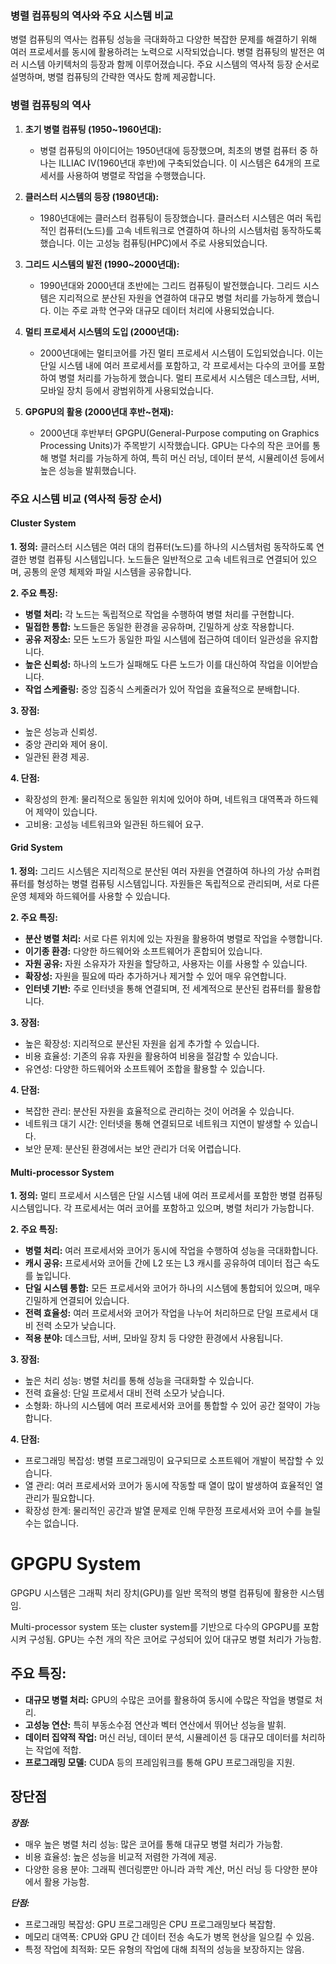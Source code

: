 ### 병렬 컴퓨팅의 역사와 주요 시스템 비교

병렬 컴퓨팅의 역사는 컴퓨팅 성능을 극대화하고 다양한 복잡한 문제를 해결하기 위해 여러 프로세서를 동시에 활용하려는 노력으로 시작되었습니다. 병렬 컴퓨팅의 발전은 여러 시스템 아키텍처의 등장과 함께 이루어졌습니다. 주요 시스템의 역사적 등장 순서로 설명하며, 병렬 컴퓨팅의 간략한 역사도 함께 제공합니다.

### 병렬 컴퓨팅의 역사

1. **초기 병렬 컴퓨팅 (1950~1960년대):**
   - 병렬 컴퓨팅의 아이디어는 1950년대에 등장했으며, 최초의 병렬 컴퓨터 중 하나는 ILLIAC IV(1960년대 후반)에 구축되었습니다. 이 시스템은 64개의 프로세서를 사용하여 병렬로 작업을 수행했습니다.

2. **클러스터 시스템의 등장 (1980년대):**
   - 1980년대에는 클러스터 컴퓨팅이 등장했습니다. 클러스터 시스템은 여러 독립적인 컴퓨터(노드)를 고속 네트워크로 연결하여 하나의 시스템처럼 동작하도록 했습니다. 이는 고성능 컴퓨팅(HPC)에서 주로 사용되었습니다.

3. **그리드 시스템의 발전 (1990~2000년대):**
   - 1990년대와 2000년대 초반에는 그리드 컴퓨팅이 발전했습니다. 그리드 시스템은 지리적으로 분산된 자원을 연결하여 대규모 병렬 처리를 가능하게 했습니다. 이는 주로 과학 연구와 대규모 데이터 처리에 사용되었습니다.

4. **멀티 프로세서 시스템의 도입 (2000년대):**
   - 2000년대에는 멀티코어를 가진 멀티 프로세서 시스템이 도입되었습니다. 이는 단일 시스템 내에 여러 프로세서를 포함하고, 각 프로세서는 다수의 코어를 포함하여 병렬 처리를 가능하게 했습니다. 멀티 프로세서 시스템은 데스크탑, 서버, 모바일 장치 등에서 광범위하게 사용되었습니다.

5. **GPGPU의 활용 (2000년대 후반~현재):**
   - 2000년대 후반부터 GPGPU(General-Purpose computing on Graphics Processing Units)가 주목받기 시작했습니다. GPU는 다수의 작은 코어를 통해 병렬 처리를 가능하게 하여, 특히 머신 러닝, 데이터 분석, 시뮬레이션 등에서 높은 성능을 발휘했습니다.

### 주요 시스템 비교 (역사적 등장 순서)

#### Cluster System

**1. 정의:**
클러스터 시스템은 여러 대의 컴퓨터(노드)를 하나의 시스템처럼 동작하도록 연결한 병렬 컴퓨팅 시스템입니다. 노드들은 일반적으로 고속 네트워크로 연결되어 있으며, 공통의 운영 체제와 파일 시스템을 공유합니다.

**2. 주요 특징:**
- **병렬 처리:** 각 노드는 독립적으로 작업을 수행하여 병렬 처리를 구현합니다.
- **밀접한 통합:** 노드들은 동일한 환경을 공유하며, 긴밀하게 상호 작용합니다.
- **공유 저장소:** 모든 노드가 동일한 파일 시스템에 접근하여 데이터 일관성을 유지합니다.
- **높은 신뢰성:** 하나의 노드가 실패해도 다른 노드가 이를 대신하여 작업을 이어받습니다.
- **작업 스케줄링:** 중앙 집중식 스케줄러가 있어 작업을 효율적으로 분배합니다.

**3. 장점:**
- 높은 성능과 신뢰성.
- 중앙 관리와 제어 용이.
- 일관된 환경 제공.

**4. 단점:**
- 확장성의 한계: 물리적으로 동일한 위치에 있어야 하며, 네트워크 대역폭과 하드웨어 제약이 있습니다.
- 고비용: 고성능 네트워크와 일관된 하드웨어 요구.

#### Grid System

**1. 정의:**
그리드 시스템은 지리적으로 분산된 여러 자원을 연결하여 하나의 가상 슈퍼컴퓨터를 형성하는 병렬 컴퓨팅 시스템입니다. 자원들은 독립적으로 관리되며, 서로 다른 운영 체제와 하드웨어를 사용할 수 있습니다.

**2. 주요 특징:**
- **분산 병렬 처리:** 서로 다른 위치에 있는 자원을 활용하여 병렬로 작업을 수행합니다.
- **이기종 환경:** 다양한 하드웨어와 소프트웨어가 혼합되어 있습니다.
- **자원 공유:** 자원 소유자가 자원을 할당하고, 사용자는 이를 사용할 수 있습니다.
- **확장성:** 자원을 필요에 따라 추가하거나 제거할 수 있어 매우 유연합니다.
- **인터넷 기반:** 주로 인터넷을 통해 연결되며, 전 세계적으로 분산된 컴퓨터를 활용합니다.

**3. 장점:**
- 높은 확장성: 지리적으로 분산된 자원을 쉽게 추가할 수 있습니다.
- 비용 효율성: 기존의 유휴 자원을 활용하여 비용을 절감할 수 있습니다.
- 유연성: 다양한 하드웨어와 소프트웨어 조합을 활용할 수 있습니다.

**4. 단점:**
- 복잡한 관리: 분산된 자원을 효율적으로 관리하는 것이 어려울 수 있습니다.
- 네트워크 대기 시간: 인터넷을 통해 연결되므로 네트워크 지연이 발생할 수 있습니다.
- 보안 문제: 분산된 환경에서는 보안 관리가 더욱 어렵습니다.

#### Multi-processor System

**1. 정의:**
멀티 프로세서 시스템은 단일 시스템 내에 여러 프로세서를 포함한 병렬 컴퓨팅 시스템입니다. 각 프로세서는 여러 코어를 포함하고 있으며, 병렬 처리가 가능합니다.

**2. 주요 특징:**
- **병렬 처리:** 여러 프로세서와 코어가 동시에 작업을 수행하여 성능을 극대화합니다.
- **캐시 공유:** 프로세서와 코어들 간에 L2 또는 L3 캐시를 공유하여 데이터 접근 속도를 높입니다.
- **단일 시스템 통합:** 모든 프로세서와 코어가 하나의 시스템에 통합되어 있으며, 매우 긴밀하게 연결되어 있습니다.
- **전력 효율성:** 여러 프로세서와 코어가 작업을 나누어 처리하므로 단일 프로세서 대비 전력 소모가 낮습니다.
- **적용 분야:** 데스크탑, 서버, 모바일 장치 등 다양한 환경에서 사용됩니다.

**3. 장점:**
- 높은 처리 성능: 병렬 처리를 통해 성능을 극대화할 수 있습니다.
- 전력 효율성: 단일 프로세서 대비 전력 소모가 낮습니다.
- 소형화: 하나의 시스템에 여러 프로세서와 코어를 통합할 수 있어 공간 절약이 가능합니다.

**4. 단점:**
- 프로그래밍 복잡성: 병렬 프로그래밍이 요구되므로 소프트웨어 개발이 복잡할 수 있습니다.
- 열 관리: 여러 프로세서와 코어가 동시에 작동할 때 열이 많이 발생하여 효율적인 열 관리가 필요합니다.
- 확장성 한계: 물리적인 공간과 발열 문제로 인해 무한정 프로세서와 코어 수를 늘릴 수는 없습니다.

# GPGPU System

GPGPU 시스템은 그래픽 처리 장치(GPU)를 일반 목적의 병렬 컴퓨팅에 활용한 시스템임. 

Multi-processor system 또는 cluster system를 기반으로 다수의 GPGPU를 포함시켜 구성됨.
GPU는 수천 개의 작은 코어로 구성되어 있어 대규모 병렬 처리가 가능함.

## **주요 특징:**
- **대규모 병렬 처리:** GPU의 수많은 코어를 활용하여 동시에 수많은 작업을 병렬로 처리.
- **고성능 연산:** 특히 부동소수점 연산과 벡터 연산에서 뛰어난 성능을 발휘.
- **데이터 집약적 작업:** 머신 러닝, 데이터 분석, 시뮬레이션 등 대규모 데이터를 처리하는 작업에 적합.
- **프로그래밍 모델:** CUDA 등의 프레임워크를 통해 GPU 프로그래밍을 지원.

## **장단점**

***장점:***

- 매우 높은 병렬 처리 성능: 많은 코어를 통해 대규모 병렬 처리가 가능함.
- 비용 효율성: 높은 성능을 비교적 저렴한 가격에 제공.
- 다양한 응용 분야: 그래픽 렌더링뿐만 아니라 과학 계산, 머신 러닝 등 다양한 분야에서 활용 가능함.

***단점:***

- 프로그래밍 복잡성: GPU 프로그래밍은 CPU 프로그래밍보다 복잡함.
- 메모리 대역폭: CPU와 GPU 간 데이터 전송 속도가 병목 현상을 일으킬 수 있음.
- 특정 작업에 최적화: 모든 유형의 작업에 대해 최적의 성능을 보장하지는 않음.

